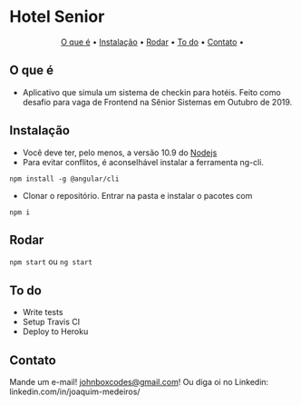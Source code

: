 # Hotel Senior


<p align="center">
  <a href="#o-que-e">O que é</a> •
  <a href="#instalacao">Instalação</a> •
  <a href="#rodar">Rodar</a> •
  <a href="#to-do">To do</a> •
  <a href="#contact">Contato</a> •
</p>

## O que é

* Aplicativo que simula um sistema de checkin para hotéis. Feito
como desafio para vaga de Frontend na Sênior Sistemas em Outubro de 2019.

## Instalação
* Você deve ter, pelo menos, a versão 10.9 do <a href="https://nodejs.org/en/">Nodejs</a>
* Para evitar conflitos, é aconselhável instalar a ferramenta ng-cli.

```npm install -g @angular/cli```

* Clonar o repositório. Entrar na pasta e instalar o pacotes com

```npm i```

## Rodar

```npm start``` ou ```ng start```

## To do

* Write tests
* Setup Travis CI
* Deploy to Heroku

## Contato

Mande um e-mail! johnboxcodes@gmail.com! Ou diga oi no Linkedin:
linkedin.com/in/joaquim-medeiros/
